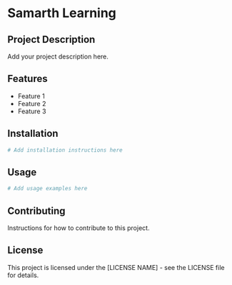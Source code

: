 # Samarth Learning

## Project Description

Add your project description here.

## Features

- Feature 1
- Feature 2
- Feature 3

## Installation

```bash
# Add installation instructions here
```

## Usage

```bash
# Add usage examples here
```

## Contributing

Instructions for how to contribute to this project.

## License

This project is licensed under the [LICENSE NAME] - see the LICENSE file for details.
